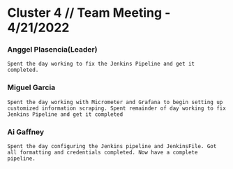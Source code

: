 # Cluster 4   // Team Meeting - 4/21/2022

### Anggel Plasencia(Leader)
    Spent the day working to fix the Jenkins Pipeline and get it completed.

### Miguel Garcia
    Spent the day working with Micrometer and Grafana to begin setting up customized information scraping. Spent remainder of day working to fix Jenkins Pipeline and get it completed
### Ai Gaffney
    Spent the day configuring the Jenkins pipeline and JenkinsFile. Got all formatting and credentials completed. Now have a complete pipeline.
 